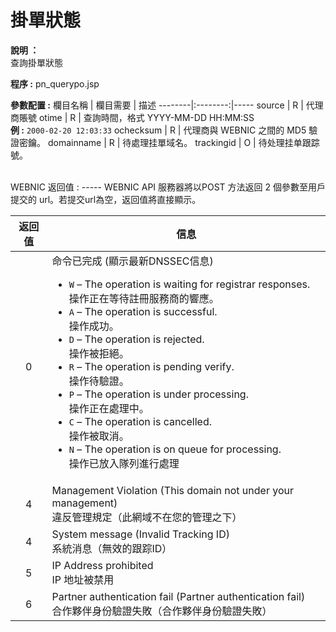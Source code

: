 # 掛單狀態

**說明 ：** <br>
查詢掛單狀態

**程序 :** pn_querypo.jsp

**參數配置 :**
欄目名稱 | 欄目需要 | 描述
--------|:--------:|-----
source | R | 代理商賬號
otime | R | 查詢時間，格式 YYYY-MM-DD HH:MM:SS <br> **例 :** `2000-02-20 12:03:33`
ochecksum | R | 代理商與 WEBNIC 之間的 MD5 驗證密鑰。
domainname | R | 待處理挂單域名。
trackingid | O | 待处理挂单跟踪號。

<br>
WEBNIC 返回值 :
-----
WEBNIC API 服務器將以POST 方法返回 2 個參數至用戶提交的 url。若提交url為空，返回值將直接顯示。

返回值 | 信息
:----:|-----
0 | 命令已完成 (顯示最新DNSSEC信息) <ul><li>`W` – The operation is waiting for registrar responses. <br>操作正在等待註冊服務商的響應。 </li><li>`A` – The operation is successful. <br>操作成功。 </li><li>`D` – The operation is rejected. <br>操作被拒絕。 </li><li>`R` – The operation is pending verify. <br>操作待驗證。 </li><li>`P` – The operation is under processing. <br>操作正在處理中。 </li><li>`C` – The operation is cancelled. <br>操作被取消。 </li><li>`N` – The operation is on queue for processing. <br>操作已放入隊列進行處理</li></ul>
4 | Management Violation (This domain not under your management) <br> 違反管理規定（此網域不在您的管理之下）
4 | System message (Invalid Tracking ID) <br> 系統消息（無效的跟踪ID）
5 | IP Address prohibited <br> IP 地址被禁用
6 | Partner authentication fail (Partner authentication fail) <br> 合作夥伴身份驗證失敗（合作夥伴身份驗證失敗）